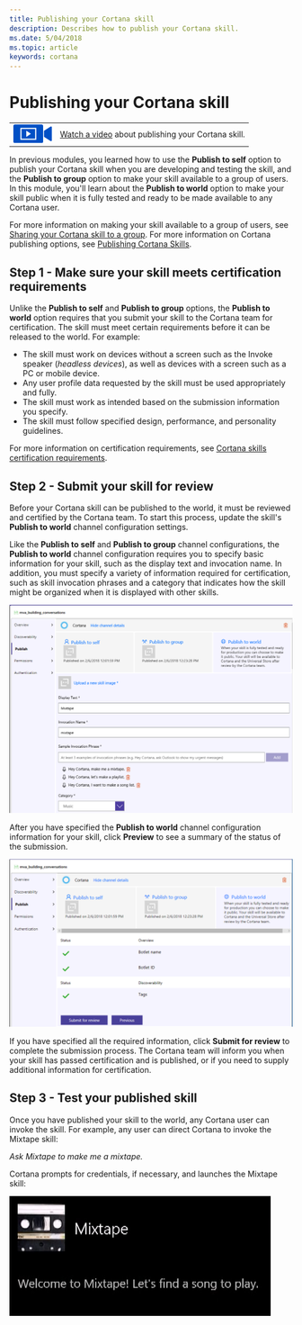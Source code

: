 ```yaml
---
title: Publishing your Cortana skill
description: Describes how to publish your Cortana skill.
ms.date: 5/04/2018
ms.topic: article
keywords: cortana
---
```


# Publishing your Cortana skill

|   |   |
| - | - |
| ![](../images/video-icon.png) | [Watch a video](https://mva.microsoft.com/en-US/training-courses/getting-started-with-cortana-skills-18241?l=75bH5yeoE_9811787171) about publishing your Cortana skill. |

In previous modules, you learned how to use the **Publish to self** option to publish your Cortana skill when you are developing and testing the skill, and the **Publish to group** option to make your skill available to a group of users. In this module, you'll learn about the **Publish to world** option to make your skill public when it is fully tested and ready to be made available to any Cortana user.

For more information on making your skill available to a group of users, see [Sharing your Cortana skill to a group](https://docs.microsoft.com/en-us/cortana/skills/mva71-share-skill). For more information on Cortana publishing options, see [Publishing Cortana Skills](https://docs.microsoft.com/en-us/cortana/skills/publish-skill).

## Step 1 - Make sure your skill meets certification requirements

Unlike the **Publish to self** and **Publish to group** options, the **Publish to world** option requires that you submit your skill to the Cortana team for certification. The skill must meet certain requirements before it can be released to the world. For example:

* The skill must work on devices without a screen such as the Invoke speaker (*headless devices*), as well as devices with a screen such as a PC or mobile device.
* Any user profile data requested by the skill must be used appropriately and fully.
* The skill must work as intended based on the submission information you specify.
* The skill must follow specified design, performance, and personality guidelines.

For more information on certification requirements, see [Cortana skills certification requirements](https://docs.microsoft.com/en-us/cortana/skills/skill-review-guidelines).

## Step 2 - Submit your skill for review

Before your Cortana skill can be published to the world, it must be reviewed and certified by the Cortana team. To start this process, update the skill's **Publish to world** channel configuration settings. 

Like the **Publish to self** and **Publish to group** channel configurations, the **Publish to world** channel configuration requires you to specify basic information for your skill, such as the display text and invocation name. In addition, you must specify a variety of information required for certification, such as skill invocation phrases and a category that indicates how the skill might be organized when it is displayed with other skills.

![Publish to World Config](../images/mva72-world-config.png)


After you have specified the **Publish to world** channel configuration information for your skill, click **Preview** to see a summary of the status of the submission.

![Submit for Review](../images/mva72-submit-review.png)

If you have specified all the required information, click **Submit for review** to complete the submission process. The Cortana team will inform you when your skill has passed certification and is published, or if you need to supply additional information for certification.


## Step 3 - Test your published skill

Once you have published your skill to the world, any Cortana user can invoke the skill. For example, any user can direct Cortana to invoke the Mixtape skill:

*Ask Mixtape to make me a mixtape.* 

Cortana prompts for credentials, if necessary, and launches the Mixtape skill:

![Launch Skill](../images/mva41-tada.png)

